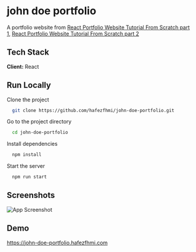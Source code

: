 # john doe portfolio

A portfolio website from [React Portfolio Website Tutorial From Scratch part 1](https://youtu.be/o3IP5HeFRO0?si=OOL7Ci35ow-I0VlG), [React Portfolio Website Tutorial From Scratch part 2](https://youtu.be/9wdErl1gA4E?si=NtfFARKJirgfen1q)

## Tech Stack

**Client:** React

## Run Locally

Clone the project

```bash
  git clone https://github.com/hafezfhmi/john-doe-portfolio.git
```

Go to the project directory

```bash
  cd john-doe-portfolio
```

Install dependencies

```bash
  npm install
```

Start the server

```bash
  npm run start
```

## Screenshots

![App Screenshot](./resources/screenshot/screenshot01.png)

## Demo

https://john-doe-portfolio.hafezfhmi.com
